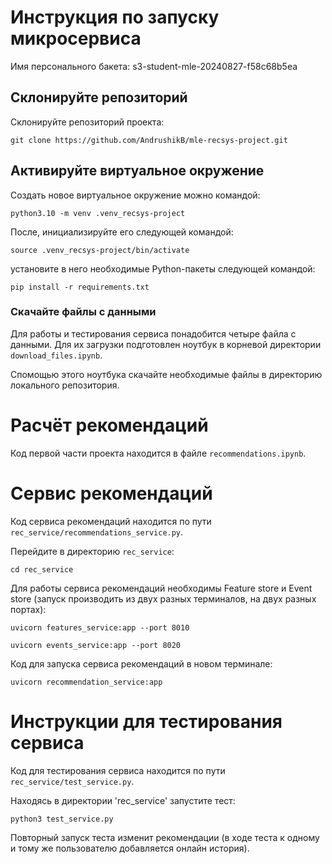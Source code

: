 # Инструкция по запуску микросервиса

Имя персонального бакета: s3-student-mle-20240827-f58c68b5ea

## Склонируйте репозиторий

Склонируйте репозиторий проекта:

```
git clone https://github.com/AndrushikB/mle-recsys-project.git
```

## Активируйте виртуальное окружение
Создать новое виртуальное окружение можно командой:

```
python3.10 -m venv .venv_recsys-project
```

После, инициализируйте его следующей командой:

```
source .venv_recsys-project/bin/activate
```

установите в него необходимые Python-пакеты следующей командой:

```
pip install -r requirements.txt
```

### Скачайте файлы с данными

Для работы и тестирования сервиса понадобится четыре файла с данными. Для их загрузки подготовлен ноутбук в корневой директории `download_files.ipynb`.

Спомощью этого ноутбука скачайте необходимые файлы в директорию локального репозитория.

# Расчёт рекомендаций

Код первой части проекта находится в файле `recommendations.ipynb`.

# Сервис рекомендаций

Код сервиса рекомендаций находится по пути `rec_service/recommendations_service.py`.

Перейдите в директорию `rec_service`:
```
cd rec_service
```
Для работы сервиса рекомендаций необходимы Feature store и Event store (запуск производить из двух разных терминалов, на двух разных портах):

```
uvicorn features_service:app --port 8010
```
```
uvicorn events_service:app --port 8020
```

Код для запуска сервиса рекомендаций в новом терминале:

```
uvicorn recommendation_service:app
```

# Инструкции для тестирования сервиса

Код для тестирования сервиса находится по пути `rec_service/test_service.py`.

Находясь в директории 'rec_service' запустите тест:

```
python3 test_service.py
```

Повторный запуск теста изменит рекомендации (в ходе теста к одному и тому же пользователю добавляется онлайн история).
